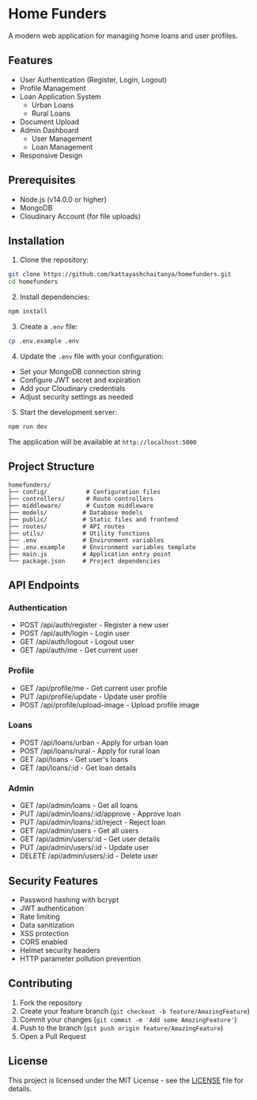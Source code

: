 # Home Funders

A modern web application for managing home loans and user profiles.

## Features

- User Authentication (Register, Login, Logout)
- Profile Management
- Loan Application System
  - Urban Loans
  - Rural Loans
- Document Upload
- Admin Dashboard
  - User Management
  - Loan Management
- Responsive Design

## Prerequisites

- Node.js (v14.0.0 or higher)
- MongoDB
- Cloudinary Account (for file uploads)

## Installation

1. Clone the repository:
```bash
git clone https://github.com/kattayashchaitanya/homefunders.git
cd homefunders
```

2. Install dependencies:
```bash
npm install
```

3. Create a `.env` file:
```bash
cp .env.example .env
```

4. Update the `.env` file with your configuration:
- Set your MongoDB connection string
- Configure JWT secret and expiration
- Add your Cloudinary credentials
- Adjust security settings as needed

5. Start the development server:
```bash
npm run dev
```

The application will be available at `http://localhost:5000`

## Project Structure

```
homefunders/
├── config/           # Configuration files
├── controllers/      # Route controllers
├── middleware/       # Custom middleware
├── models/          # Database models
├── public/          # Static files and frontend
├── routes/          # API routes
├── utils/           # Utility functions
├── .env             # Environment variables
├── .env.example     # Environment variables template
├── main.js          # Application entry point
└── package.json     # Project dependencies
```

## API Endpoints

### Authentication
- POST /api/auth/register - Register a new user
- POST /api/auth/login - Login user
- GET /api/auth/logout - Logout user
- GET /api/auth/me - Get current user

### Profile
- GET /api/profile/me - Get current user profile
- PUT /api/profile/update - Update user profile
- POST /api/profile/upload-image - Upload profile image

### Loans
- POST /api/loans/urban - Apply for urban loan
- POST /api/loans/rural - Apply for rural loan
- GET /api/loans - Get user's loans
- GET /api/loans/:id - Get loan details

### Admin
- GET /api/admin/loans - Get all loans
- PUT /api/admin/loans/:id/approve - Approve loan
- PUT /api/admin/loans/:id/reject - Reject loan
- GET /api/admin/users - Get all users
- GET /api/admin/users/:id - Get user details
- PUT /api/admin/users/:id - Update user
- DELETE /api/admin/users/:id - Delete user

## Security Features

- Password hashing with bcrypt
- JWT authentication
- Rate limiting
- Data sanitization
- XSS protection
- CORS enabled
- Helmet security headers
- HTTP parameter pollution prevention

## Contributing

1. Fork the repository
2. Create your feature branch (`git checkout -b feature/AmazingFeature`)
3. Commit your changes (`git commit -m 'Add some AmazingFeature'`)
4. Push to the branch (`git push origin feature/AmazingFeature`)
5. Open a Pull Request

## License

This project is licensed under the MIT License - see the [LICENSE](LICENSE) file for details. 
